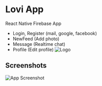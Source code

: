 
# Lovi App

React Native Firebase App

- Login, Register (mail, google, facebook)
- NewFeed (Add photo)
- Message (Realtime chat)
- Profile (Edit profile)
![Logo](https://i.imgur.com/PDWf4MR.png)

    
## Screenshots

![App Screenshot](https://i.imgur.com/MzdJxmX.jpg)
